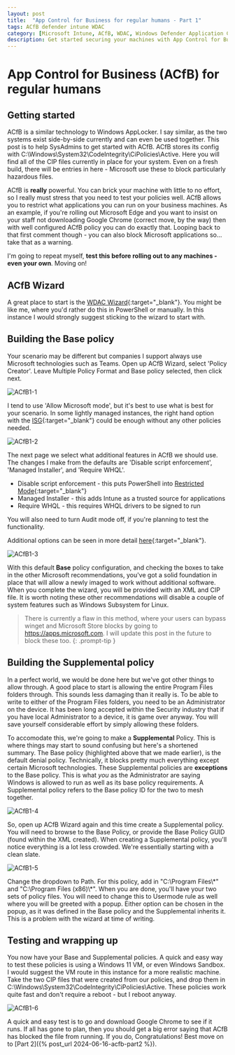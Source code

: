 ```yaml
---
layout: post
title:  "App Control for Business for regular humans - Part 1"
tags: ACfB defender intune WDAC
category: [Microsoft Intune, ACfB, WDAC, Windows Defender Application Control, App Control for Business]
description: Get started securing your machines with App Control for Business
---
```


# App Control for Business (ACfB) for regular humans
## Getting started

ACfB is a similar technology to Windows AppLocker. I say similar, as the two systems exist side-by-side currently and can even be used together. This post is to help SysAdmins to get started with ACfB. ACfB stores its config with C:\Windows\System32\CodeIntegrity\CiPolicies\Active. Here you will find all of the CIP files currently in place for your system. Even on a fresh build, there will be entries in here - Microsoft use these to block particularly hazardous files.

ACfB is **really** powerful. You can brick your machine with little to no effort, so I really must stress that you need to test your policies well. ACfB allows you to restrict what applications you can run on your business machines. As an example, if you're rolling out Microsoft Edge and you want to insist on your staff not downloading Google Chrome (correct move, by the way) then with well configured ACfB policy you can do exactly that. Looping back to that first comment though - you can also block Microsoft applications so... take that as a warning.

I'm going to repeat myself, **test this before rolling out to any machines - even your own**. Moving on!

## ACfB Wizard

A great place to start is the [WDAC Wizard](https://aka.ms/wdacwizard){:target="_blank"}. You might be like me, where you'd rather do this in PowerShell or manually. In this instance I would strongly suggest sticking to the wizard to start with.

## Building the Base policy

Your scenario may be different but companies I support always use Microsoft technologies such as Teams. Open up ACfB Wizard, select 'Policy Creator'. Leave Multiple Policy Format and Base policy selected, then click next. 

![ACfB1-1](/assets/acfb-part1/ACfB1.png)

I tend to use 'Allow Microsoft mode', but it's best to use what is best for your scenario. In some lightly managed instances, the right hand option with the [ISG](https://learn.microsoft.com/en-us/windows/security/application-security/application-control/windows-defender-application-control/design/use-ACfB-with-intelligent-security-graph#how-does-ACfB-work-with-the-isg){:target="_blank"} could be enough without any other policies needed. 

![ACfB1-2](/assets/acfb-part1/ACfB2.png)

The next page we select what additional features in ACfB we should use. The changes I make from the defaults are 'Disable script enforcement', 'Managed Installer', and 'Require WHQL'.

- Disable script enforcement - this puts PowerShell into [Restricted Mode](https://learn.microsoft.com/en-us/powershell/module/microsoft.powershell.core/about/about_language_modes?view=powershell-5.1#restrictedlanguage-mode){:target="_blank"}
- Managed Installer - this adds Intune as a trusted source for applications
- Require WHQL - this requires WHQL drivers to be signed to run

You will also need to turn Audit mode off, if you're planning to test the functionality.

Additional options can be seen in more detail [here](https://learn.microsoft.com/en-us/windows/security/application-security/application-control/windows-defender-application-control/design/select-types-of-rules-to-create#table-1-windows-defender-application-control-policy---policy-rule-options){:target="_blank"}.

![ACfB1-3](/assets/acfb-part1/ACfB3.png)

With this default **Base** policy configuration, and checking the boxes to take in the other Microsoft recommendations, you've got a solid foundation in place that will allow a newly imaged to work without additional software. When you complete the wizard, you will be provided with an XML and CIP file. It is worth noting these other recommendations will disable a couple of system features such as Windows Subsystem for Linux.

> There is currently a flaw in this method, where your users can bypass winget and Microsoft Store blocks by going to https://apps.microsoft.com. I will update this post in the future to block these too.
{: .prompt-tip }

## Building the Supplemental policy

In a perfect world, we would be done here but we've got other things to allow through. A good place to start is allowing the entire Program Files folders through. This sounds less damaging than it really is. To be able to write to either of the Program Files folders, you need to be an Administrator on the device. It has been long accepted within the Security industry that if you have local Administrator to a device, it is game over anyway. You will save yourself considerable effort by simply allowing these folders.

To accomodate this, we're going to make a **Supplemental** Policy. This is where things may start to sound confusing but here's a shortened summary. The Base policy (highlighted above that we made earlier), is the default denial policy. Technically, it blocks pretty much everything except certain Microsoft technologies. These Supplemental policies are **exceptions** to the Base policy. This is what *you* as the Administrator are saying Windows is allowed to run as well as its base policy requirements. A Supplemental policy refers to the Base policy ID for the two to mesh together.

![ACfB1-4](/assets/acfb-part1/ACfB4.png)

So, open up ACfB Wizard again and this time create a Supplemental policy. You will need to browse to the Base Policy, or provide the Base Policy GUID (found within the XML created). When creating a Supplemental policy, you'll notice everything is a lot less crowded. We're essentially starting with a clean slate. 

![ACfB1-5](/assets/acfb-part1/ACfB5.png)

Change the dropdown to Path. For this policy, add in "C:\Program Files\\\*" and "C:\Program Files (x86)\\\*". When you are done, you'll have your two sets of policy files. You will need to change this to Usermode rule as well where you will be greeted with a popup. Either option can be chosen in the popup, as it was defined in the Base policy and the Supplemental inherits it. This is a problem with the wizard at time of writing. 

## Testing and wrapping up

You now have your Base and Supplemental policies. A quick and easy way to test these policies is using a Windows 11 VM, or even Windows Sandbox. I would suggest the VM route in this instance for a more realistic machine. Take the two CIP files that were created from our policies, and drop them in C:\Windows\System32\CodeIntegrity\CiPolicies\Active. These policies work quite fast and don't require a reboot - but I reboot anyway. 

![ACfB1-6](/assets/acfb-part1/ACfB6.png)

A quick and easy test is to go and download Google Chrome to see if it runs. If all has gone to plan, then you should get a big error saying that ACfB has blocked the file from running. If you do, Congratulations! Best move on to [Part 2]({% post_url 2024-06-16-acfb-part2 %}).
